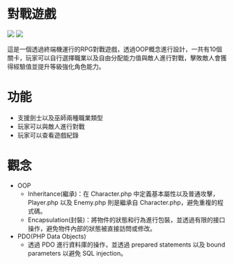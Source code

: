 # 對戰遊戲 
![](https://img.shields.io/badge/PHP-777BB4?style=for-the-badge&logo=php&logoColor=white) 
![](https://img.shields.io/badge/MySQL-005C84?style=for-the-badge&logo=mysql&logoColor=white)

這是一個透過終端機運行的RPG對戰遊戲，透過OOP概念進行設計，一共有10個關卡，玩家可以自行選擇職業以及自由分配能力值與敵人進行對戰，擊敗敵人會獲得經驗值並提升等級強化角色能力。

# 功能
- 支援劍士以及巫師兩種職業類型
- 玩家可以與敵人進行對戰
- 玩家可以查看遊戲紀錄

# 觀念
- OOP
  - Inheritance(繼承)：在 Character.php 中定義基本屬性以及普通攻擊， Player.php 以及 Enemy.php 則是繼承自 Character.php，避免重複的程式碼。
  - Encapsulation(封裝)：將物件的狀態和行為進行包裝，並透過有限的接口操作，避免物件內部的狀態被直接訪問或修改。
- PDO(PHP Data Objects)
  - 透過 PDO 進行資料庫的操作，並透過 prepared statements 以及 bound parameters 以避免 SQL injection。
